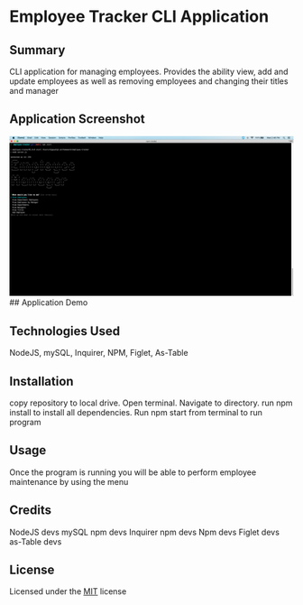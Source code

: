 # Employee Tracker CLI Application

## Summary

CLI application for managing employees. Provides the ability view, add and update employees as well as removing employees and changing their titles and manager

## Application Screenshot

<img src="./media/employee-tracker-screenshot.png" alt="application screenshot">
## Application Demo

## Technologies Used

NodeJS, mySQL, Inquirer, NPM, Figlet, As-Table

## Installation

copy repository to local drive. Open terminal. Navigate to directory. run npm install to install all dependencies. Run npm start from terminal to run program

## Usage

Once the program is running you will be able to perform employee maintenance by using the menu

## Credits

NodeJS devs
mySQL npm devs
Inquirer npm devs
Npm devs
Figlet devs
as-Table devs

## License

Licensed under the [MIT](LICENSE) license
